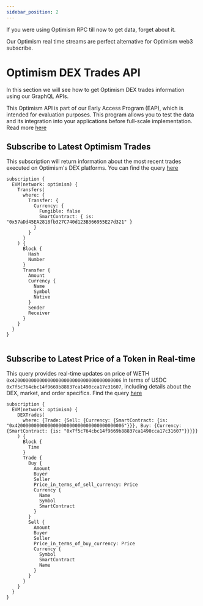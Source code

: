 ```yaml
---
sidebar_position: 2
---
```


<head>
<meta name="title" content="How to Get Optimism Decentralized Exchange Data with Optimism DEX Trades API"/>
<meta name="description" content="Get on-chain data of any Optimism based DEX through our DEX Trades API."/>
<meta name="keywords" content="Optimism DEX Trades api,Optimism DEX Trades python api,Optimism DEX Trades token api,Optimism Dex NFT api, DEX Trades scan api, DEX Trades api, DEX Trades api docs, DEX Trades crypto api, DEX Trades blockchain api,Optimism network api, Optimism web3 api"/>
<meta name="robots" content="index, follow"/>
<meta http-equiv="Content-Type" content="text/html; charset=utf-8"/>
<meta name="language" content="English"/>

<!-- Open Graph / Facebook -->

<meta property="og:type" content="website" />
<meta
  property="og:title"
  content="How to Get Optimism Decentralized Exchange Data with Optimism DEX Trades API"
/>
<meta
  property="og:description"
  content="Get on-chain data of any Optimism based DEX through our DEX Trades API."
/>

<!-- Twitter -->

<meta property="twitter:card" content="summary_large_image" />
<meta property="twitter:title" content="How to Get Optimism Decentralized Exchange Data with Optimism DEX Trades API" />
<meta property="twitter:description" content="Get on-chain data of any Optimism based DEX through our DEX Trades API." />
</head>

If you were using Optimism RPC till now to get data, forget about it.

Our Optimism real time streams are perfect alternative for Optimism web3 subscribe.

# Optimism DEX Trades API

In this section we will see how to get Optimism DEX trades information using our GraphQL APIs.

This Optimism API is part of our Early Access Program (EAP), which is intended for evaluation purposes. This program allows you to test the data and its integration into your applications before full-scale implementation. Read more [here](https://docs.bitquery.io/docs/graphql/dataset/EAP/)

## Subscribe to Latest Optimism Trades

This subscription will return information about the most recent trades executed on Optimism's DEX platforms.
You can find the query [here](https://ide.bitquery.io/Latest-trades-on-optimism#)

```
subscription {
  EVM(network: optimism) {
    Transfers(
      where: {
        Transfer: {
          Currency: {
            Fungible: false
            SmartContract: { is: "0x57aDd45EA2818fb327C740d123B366955E27d321" }
          }
        }
      }
    ) {
      Block {
        Hash
        Number
      }
      Transfer {
        Amount
        Currency {
          Name
          Symbol
          Native
        }
        Sender
        Receiver
      }
    }
  }
}


```

## Subscribe to Latest Price of a Token in Real-time

This query provides real-time updates on price of WETH `0x4200000000000000000000000000000000000006` in terms of USDC `0x7f5c764cbc14f9669b88837ca1490cca17c31607`, including details about the DEX, market, and order specifics. Find the query [here](https://ide.bitquery.io/Price-of-WETH-in-terms-of-USDC-on-Optimism#)

```
subscription {
  EVM(network: optimism) {
    DEXTrades(
      where: {Trade: {Sell: {Currency: {SmartContract: {is: "0x4200000000000000000000000000000000000006"}}}, Buy: {Currency: {SmartContract: {is: "0x7f5c764cbc14f9669b88837ca1490cca17c31607"}}}}}
    ) {
      Block {
        Time
      }
      Trade {
        Buy {
          Amount
          Buyer
          Seller
          Price_in_terms_of_sell_currency: Price
          Currency {
            Name
            Symbol
            SmartContract
          }
        }
        Sell {
          Amount
          Buyer
          Seller
          Price_in_terms_of_buy_currency: Price
          Currency {
            Symbol
            SmartContract
            Name
          }
        }
      }
    }
  }
}

```
